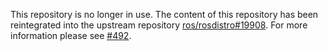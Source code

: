 This repository is no longer in use.
The content of this repository has been reintegrated into the upstream repository [ros/rosdistro#19908](https://github.com/ros/rosdistro/pull/19908).
For more information please see [#492](https://github.com/ros2/rosdistro/issues/492).
